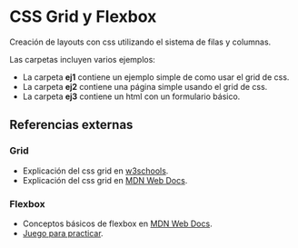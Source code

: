 # CSS Grid y Flexbox
Creación de layouts con css utilizando el sistema de filas y columnas.

Las carpetas incluyen varios ejemplos:
- La carpeta **ej1** contiene un ejemplo simple de como usar el grid de css.
- La carpeta **ej2** contiene una página simple usando el grid de css.
- La carpeta **ej3** contiene un html con un formulario básico.

## Referencias externas
### Grid
- Explicación del css grid en [w3schools](https://www.w3schools.com/css/css_grid.asp).
- Explicación del css grid en [MDN Web Docs](https://developer.mozilla.org/es/docs/Web/CSS/CSS_Grid_Layout).

### Flexbox
- Conceptos básicos de flexbox en [MDN Web Docs](https://developer.mozilla.org/es/docs/Web/CSS/CSS_Flexible_Box_Layout/Conceptos_Basicos_de_Flexbox).
- [Juego para practicar](http://flexboxfroggy.com/#es).